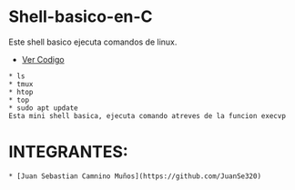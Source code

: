 # Shell-basico-en-C

Este shell basico ejecuta comandos de linux.
* [Ver Codigo](https://github.com/CriistiianDM/Shell-basico-en-C/tree/MASTER/shell%20basic)

```
* ls
* tmux
* htop
* top
* sudo apt update 
Esta mini shell basica, ejecuta comando atreves de la funcion execvp
```
# INTEGRANTES:
```
* [Juan Sebastian Camnino Muños](https://github.com/JuanSe320)
```

